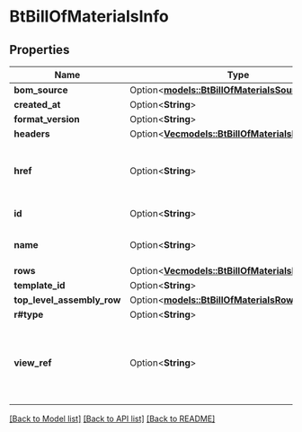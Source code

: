# BtBillOfMaterialsInfo

## Properties

Name | Type | Description | Notes
------------ | ------------- | ------------- | -------------
**bom_source** | Option<[**models::BtBillOfMaterialsSourceInfo**](BTBillOfMaterialsSourceInfo.md)> |  | [optional]
**created_at** | Option<**String**> |  | [optional]
**format_version** | Option<**String**> |  | [optional]
**headers** | Option<[**Vec<models::BtBillOfMaterialsHeaderInfo>**](BTBillOfMaterialsHeaderInfo.md)> |  | [optional]
**href** | Option<**String**> | URI to fetch complete information of the resource. | [optional]
**id** | Option<**String**> | Id of the resource. | [optional]
**name** | Option<**String**> | Name of the resource. | [optional]
**rows** | Option<[**Vec<models::BtBillOfMaterialsRowInfo>**](BTBillOfMaterialsRowInfo.md)> |  | [optional]
**template_id** | Option<**String**> |  | [optional]
**top_level_assembly_row** | Option<[**models::BtBillOfMaterialsRowInfo**](BTBillOfMaterialsRowInfo.md)> |  | [optional]
**r#type** | Option<**String**> |  | [optional]
**view_ref** | Option<**String**> | URI to visualize the resource in a webclient if applicable. | [optional]

[[Back to Model list]](../README.md#documentation-for-models) [[Back to API list]](../README.md#documentation-for-api-endpoints) [[Back to README]](../README.md)


